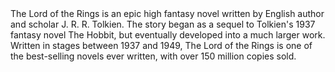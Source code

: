 <br /><br />
The Lord of the Rings is an epic high fantasy novel written by English author and scholar J. R. R. Tolkien. The story began as a sequel to Tolkien's 1937 fantasy novel The Hobbit, but eventually developed into a much larger work. Written in stages between 1937 and 1949, The Lord of the Rings is one of the best-selling novels ever written, with over 150 million copies sold.
<br /><br />

